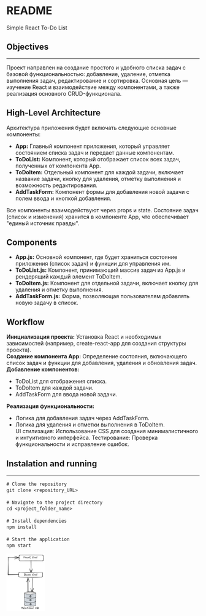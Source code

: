 # README #
Simple React To-Do List
## Objectives
---
Проект направлен на создание простого и удобного списка задач с базовой функциональностью: добавление, удаление, отметка выполнения задач, редактирование и сортировка. Основная цель — изучение React и взаимодействие между компонентами, а также реализация основного CRUD-функционала.
## High-Level Architecture

Архитектура приложения будет включать следующие основные компоненты:

- **App:** Главный компонент приложения, который управляет состоянием списка задач и передает данные компонентам.
- **ToDoList:** Компонент, который отображает список всех задач, полученных от компонента App.
- **ToDoItem:** Отдельный компонент для каждой задачи, включает название задачи, кнопку для удаления, отметку выполнения и возможность редактирования.
- **AddTaskForm:** Компонент формы для добавления новой задачи с полем ввода и кнопкой добавления.

Все компоненты взаимодействуют через props и state. Состояние задач (список и изменения) хранится в компоненте App, что обеспечивает "единый источник правды".
## Components

- **App.js:** Основной компонент, где будет храниться состояние приложения (список задач) и функции для управления им.
- **ToDoList.js:** Компонент, принимающий массив задач из App.js и рендерящий каждый элемент ToDoItem.
- **ToDoItem.js:** Компонент для отдельной задачи, включает кнопку для удаления и отметку выполнения.
- **AddTaskForm.js:** Форма, позволяющая пользователям добавлять новую задачу в список.

## Workflow

**Инициализация проекта:** Установка React и необходимых зависимостей (например, create-react-app для создания структуры проекта). <br>
**Создание компонента App:** Определение состояния, включающего список задач и функции для добавления, удаления и обновления задач.<br>
**Добавление компонентов:** <br>

- ToDoList для отображения списка. <br>
- ToDoItem для каждой задачи. <br>
- AddTaskForm для ввода новой задачи.<br>

**Реализация функциональности:** <br>

- Логика для добавления задач через AddTaskForm. <br>
- Логика для удаления и отметки выполнения в ToDoItem. <br>
    UI стилизация: Использование CSS для создания минималистичного и интуитивного интерфейса.
    Тестирование: Проверка функциональности и исправление ошибок.

## Instalation and running
---
```shell
# Clone the repository
git clone <repository_URL>

# Navigate to the project directory
cd <project_folder_name>

# Install dependencies
npm install

# Start the application
npm start
```
<img src="img/HL_Arhitecture.excalidraw.png" alt="High level arhitecture image" width="100" height="150">